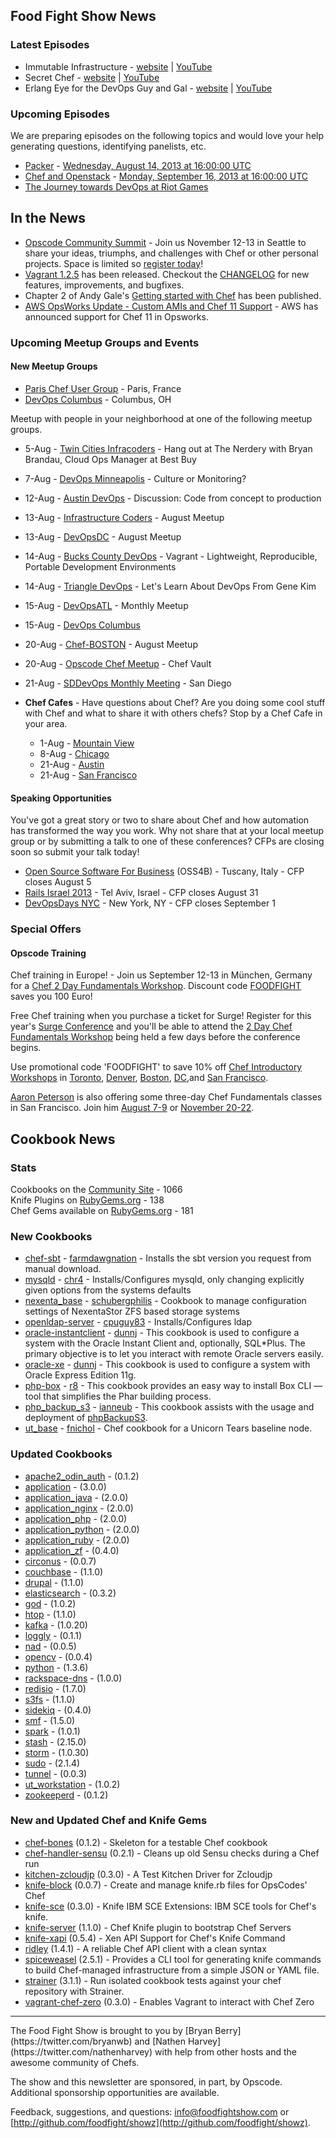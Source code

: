 Food Fight Show News
-------------------

### Latest Episodes
* Immutable Infrastructure - [website](http://foodfightshow.org/2013/07/immutable-infrastructure.html) | [YouTube](http://www.youtube.com/watch?v=G92dPaluEwo)
* Secret Chef - [website](http://foodfightshow.org/2013/07/secret-chef.html) | [YouTube](http://www.youtube.com/watch?v=HL59_dot9zw)
* Erlang Eye for the DevOps Guy and Gal - [website](http://foodfightshow.org/2013/07/erlang-eye-for-the-devops-guy-and-gal.html) | [YouTube](http://www.youtube.com/watch?v=7WqczWKwWOU)

### Upcoming Episodes
We are preparing episodes on the following topics and would love your help generating questions, identifying panelists, etc.

* [Packer](https://github.com/foodfight/showz/blob/master/scripts/episode-XX-packer.md) - [Wednesday, August 14, 2013 at 16:00:00 UTC](http://www.timeanddate.com/worldclock/fixedtime.html?msg=Food+Fight+Show+-+Packer&iso=20130814T12&p1=1928&ah=1)
* [Chef and Openstack](https://github.com/foodfight/showz/blob/master/scripts/episode-XX-openstack.md) - [Monday, September 16, 2013 at 16:00:00 UTC](http://www.timeanddate.com/worldclock/fixedtime.html?msg=Food+Fight+Show+-+Openstack&iso=20130916T12&p1=1928&ah=1)
* [The Journey towards DevOps at Riot Games](https://github.com/foodfight/showz/blob/master/scripts/episode-59-devops-riot.md)

In the News
-----------

* [Opscode Community Summit](https://www.regonline.com/opscodesummit-2013) - Join us November 12-13 in Seattle to share your ideas, triumphs, and challenges with Chef or other personal projects.  Space is limited so [register today](https://www.regonline.com/opscodesummit-2013)!
* [Vagrant 1.2.5](https://github.com/mitchellh/vagrant/blob/v1.2.5/CHANGELOG.md) has been released.  Checkout the [CHANGELOG](https://github.com/mitchellh/vagrant/blob/v1.2.5/CHANGELOG.md) for new features, improvements, and bugfixes.
* Chapter 2 of Andy Gale's [Getting started with Chef](http://gettingstartedwithchef.com/chapter-two.html) has been published.
* [AWS OpsWorks Update - Custom AMIs and Chef 11 Support](http://aws.typepad.com/aws/2013/07/aws-opsworks-update-custom-amis-and-chef-11-support.html) - AWS has announced support for Chef 11 in Opsworks.

### Upcoming Meetup Groups and Events

#### New Meetup Groups

* [Paris Chef User Group](http://www.meetup.com/chef-paris/) - Paris, France
* [DevOps Columbus](http://www.meetup.com/DevOps-Columbus/) - Columbus, OH

Meetup with people in your neighborhood at one of the following meetup groups.

* 5-Aug - [Twin Cities Infracoders](http://www.meetup.com/Twin-Cities-Infracoders/events/129501572/) - Hang out at The Nerdery with Bryan Brandau, Cloud Ops Manager at Best Buy
* 7-Aug - [DevOps Minneapolis](http://www.meetup.com/DevOps-Minneapolis/events/117774392/) - Culture or Monitoring?
* 12-Aug - [Austin DevOps](http://www.meetup.com/austin-devops/events/128734812/) - Discussion: Code from concept to production
* 13-Aug - [Infrastructure Coders](http://www.meetup.com/Infrastructure-Coders/events/127899532/) - August Meetup
* 13-Aug - [DevOpsDC](http://www.meetup.com/DevOpsDC/events/132523682/) - August Meetup
* 14-Aug - [Bucks County DevOps](http://www.meetup.com/Bucks-County-DevOps/) - Vagrant - Lightweight, Reproducible, Portable Development Environments
* 14-Aug - [Triangle DevOps](http://www.meetup.com/Triangle-DevOps/events/130823192/) - Let's Learn About DevOps From Gene Kim
* 15-Aug - [DevOpsATL](http://www.meetup.com/DevOpsATL/events/126575132/) - Monthly Meetup
* 15-Aug - [DevOps Columbus](http://www.meetup.com/DevOps-Columbus/events/129274502/)
* 20-Aug - [Chef-BOSTON](http://www.meetup.com/Chef-BOSTON/events/114191092/) - August Meetup
* 20-Aug - [Opscode Chef Meetup](http://www.meetup.com/Opscode-Chef-Meetup/events/129064862/) - Chef Vault
* 21-Aug - [SDDevOps Monthly Meeting](http://www.meetup.com/sddevops/events/117878422/) - San Diego

* **Chef Cafes** - Have questions about Chef? Are you doing some cool stuff with Chef and what to share it with others chefs?  Stop by a Chef Cafe in your area.
  * 1-Aug - [Mountain View](http://www.meetup.com/The-Bay-Area-Chef-User-Group/events/124327262/)
  * 8-Aug - [Chicago](http://www.meetup.com/Chicago-Chef-User-Group/events/130324482/)
  * 21-Aug - [Austin](http://www.meetup.com/austin-devops/events/131560252/)
  * 21-Aug - [San Francisco](http://www.meetup.com/The-Bay-Area-Chef-User-Group/events/109961922/)

#### Speaking Opportunities

You've got a great story or two to share about Chef and how automation has transformed the way you work.  Why not share that at your local meetup group or by submitting a talk to one of these conferences?  CFPs are closing soon so submit your talk today!

* [Open Source Software For Business](http://www.oss4b.it/) (OSS4B) - Tuscany, Italy - CFP closes August 5
* [Rails Israel 2013](http://railsisrael2013.events.co.il/) - Tel Aviv, Israel - CFP closes August 31
* [DevOpsDays NYC](http://devopsdays.org/events/2013-newyork/) - New York, NY - CFP closes September 1

###  Special Offers

#### Opscode Training

Chef training in Europe! - Join us September 12-13 in München, Germany for a [Chef 2 Day Fundamentals Workshop](http://www.eventbrite.de/event/7310169915/?discount=FOODFIGHT).  Discount code [FOODFIGHT](http://www.eventbrite.de/event/7310169915/?discount=FOODFIGHT) saves you 100 Euro!

Free Chef training when you purchase a ticket for Surge!  Register for this year's [Surge Conference](http://surge.omniti.com/2013) and you'll be able to attend the [2 Day Chef Fundamentals Workshop](http://www.eventbrite.com/event/7431534921/) being held a few days before the conference begins.

Use promotional code 'FOODFIGHT' to save 10% off [Chef Introductory Workshops](http://opscode.eventbrite.com/) in [Toronto](http://www.eventbrite.com/event/7054065901?discount=FOODFIGHT), [Denver](http://www.eventbrite.com/event/7400686653?discount=FOODFIGHT), [Boston](http://www.eventbrite.com/event/7431424591?discount=FOODFIGHT), [DC](http://www.eventbrite.com/event/7431534921?discount=FOODFIGHT),and [San Francisco](http://www.eventbrite.com/event/7400807013?discount=FOODFIGHT).

[Aaron Peterson](http://twitter.com/metaxis) is also offering some three-day Chef Fundamentals classes in San Francisco.  Join him [August 7-9](http://www.eventbrite.com/event/5044781076/) or [November 20-22](http://www.eventbrite.com/event/7700461287/).

Cookbook News<a name="cookbooks"></a>
-------------
### Stats

Cookbooks on the [Community Site](http://community.opscode.com) - 1066  
Knife Plugins on [RubyGems.org](http://rubygems.org) - 138  
Chef Gems available on [RubyGems.org](http://rubygems.org) - 181  

### New Cookbooks

* [chef-sbt](http://community.opscode.com/cookbooks/chef-sbt) - [farmdawgnation](http://community.opscode.com/users/farmdawgnation) - Installs the sbt version you request from manual download.
* [mysqld](http://community.opscode.com/cookbooks/mysqld) - [chr4](http://community.opscode.com/users/chr4) - Installs/Configures mysqld, only changing explicitly given options from the systems defaults
* [nexenta_base](https://github.com/schubergphilis/nexenta_base) - [schubergphilis](https://github.com/schubergphilis) - Cookbook to manage configuration settings of NexentaStor ZFS based storage systems
* [openldap-server](http://community.opscode.com/cookbooks/openldap-server) - [cpuguy83](http://community.opscode.com/users/cpuguy83) - Installs/Configures ldap
* [oracle-instantclient](http://community.opscode.com/cookbooks/oracle-instantclient) - [dunnj](http://community.opscode.com/users/dunnj) - This cookbook is used to configure a system with the Oracle Instant Client and, optionally, SQL*Plus. The primary objective is to let you interact with remote Oracle servers easily.
* [oracle-xe](http://community.opscode.com/cookbooks/oracle-xe) - [dunnj](http://community.opscode.com/users/dunnj) - This cookbook is used to configure a system with Oracle Express Edition 11g.
* [php-box](http://community.opscode.com/cookbooks/php-box) - [r8](http://community.opscode.com/users/r8) - This cookbook provides an easy way to install Box CLI — tool that simplifies the Phar building process.
* [php_backup_s3](http://community.opscode.com/cookbooks/php_backup_s3) - [ianneub](http://community.opscode.com/users/ianneub) - This cookbook assists with the usage and deployment of [phpBackupS3](https://github.com/ianneub/php_backup_s3).
* [ut_base](http://community.opscode.com/cookbooks/ut_base) - [fnichol](http://community.opscode.com/users/fnichol) - Chef cookbook for a Unicorn Tears baseline node.

### Updated Cookbooks

* [apache2_odin_auth](http://community.opscode.com/cookbooks/apache2_odin_auth) - (0.1.2)
* [application](http://community.opscode.com/cookbooks/application) - (3.0.0)
* [application_java](http://community.opscode.com/cookbooks/application_java) - (2.0.0)
* [application_nginx](http://community.opscode.com/cookbooks/application_nginx) - (2.0.0)
* [application_php](http://community.opscode.com/cookbooks/application_php) - (2.0.0)
* [application_python](http://community.opscode.com/cookbooks/application_python) - (2.0.0)
* [application_ruby](http://community.opscode.com/cookbooks/application_ruby) - (2.0.0)
* [application_zf](http://community.opscode.com/cookbooks/application_zf) - (0.4.0)
* [circonus](http://community.opscode.com/cookbooks/circonus) - (0.0.7)
* [couchbase](http://community.opscode.com/cookbooks/couchbase) - (1.1.0)
* [drupal](http://community.opscode.com/cookbooks/drupal) - (1.1.0)
* [elasticsearch](http://community.opscode.com/cookbooks/elasticsearch) - (0.3.2)
* [god](http://community.opscode.com/cookbooks/god) - (1.0.2)
* [htop](http://community.opscode.com/cookbooks/htop) - (1.1.0)
* [kafka](http://community.opscode.com/cookbooks/kafka) - (1.0.20)
* [loggly](http://community.opscode.com/cookbooks/loggly) - (0.1.1)
* [nad](http://community.opscode.com/cookbooks/nad) - (0.0.5)
* [opencv](http://community.opscode.com/cookbooks/opencv) - (0.0.4)
* [python](http://community.opscode.com/cookbooks/python) - (1.3.6)
* [rackspace-dns](http://community.opscode.com/cookbooks/rackspace-dns) - (1.0.0)
* [redisio](http://community.opscode.com/cookbooks/redisio) - (1.7.0)
* [s3fs](http://community.opscode.com/cookbooks/s3fs) - (1.1.0)
* [sidekiq](http://community.opscode.com/cookbooks/sidekiq) - (0.4.0)
* [smf](http://community.opscode.com/cookbooks/smf) - (1.5.0)
* [spark](http://community.opscode.com/cookbooks/spark) - (1.0.1)
* [stash](http://community.opscode.com/cookbooks/stash) - (2.15.0)
* [storm](http://community.opscode.com/cookbooks/storm) - (1.0.30)
* [sudo](http://community.opscode.com/cookbooks/sudo) - (2.1.4)
* [tunnel](http://community.opscode.com/cookbooks/tunnel) - (0.0.3)
* [ut_workstation](http://community.opscode.com/cookbooks/ut_workstation) - (1.0.2)
* [zookeeperd](http://community.opscode.com/cookbooks/zookeeperd) - (0.1.2)


### New and Updated Chef and Knife Gems

* [chef-bones](http://rubygems.org/gems/chef-bones) (0.1.2) - Skeleton for a testable Chef cookbook
* [chef-handler-sensu](http://rubygems.org/gems/chef-handler-sensu) (0.2.1) - Cleans up old Sensu checks during a Chef run
* [kitchen-zcloudjp](http://rubygems.org/gems/kitchen-zcloudjp) (0.3.0) - A Test Kitchen Driver for Zcloudjp
* [knife-block](http://rubygems.org/gems/knife-block) (0.0.7) - Create and manage knife.rb files for OpsCodes' Chef
* [knife-sce](http://rubygems.org/gems/knife-sce) (0.3.0) - Knife IBM SCE Extensions: IBM SCE tools for Chef's knife.
* [knife-server](http://rubygems.org/gems/knife-server) (1.1.0) - Chef Knife plugin to bootstrap Chef Servers
* [knife-xapi](http://rubygems.org/gems/knife-xapi) (0.5.4) - Xen API Support for Chef's Knife Command
* [ridley](http://rubygems.org/gems/ridley) (1.4.1) - A reliable Chef API client with a clean syntax
* [spiceweasel](http://rubygems.org/gems/spiceweasel) (2.5.1) - Provides a CLI tool for generating knife commands to build Chef-managed infrastructure from a simple JSON or YAML file.
* [strainer](http://rubygems.org/gems/strainer) (3.1.1) - Run isolated cookbook tests against your chef repository with Strainer.
* [vagrant-chef-zero](http://rubygems.org/gems/vagrant-chef-zero) (0.3.0) - Enables Vagrant to interact with Chef Zero

<hr />
The Food Fight Show is brought to you by [Bryan Berry](https://twitter.com/bryanwb) and [Nathen Harvey](https://twitter.com/nathenharvey) with help from other hosts and the awesome community of Chefs.

The show and this newsletter are sponsored, in part, by Opscode.  Additional sponsorship opportunities are available.

Feedback, suggestions, and questions:  [info@foodfightshow.com](mailto:info@foodfightshow.com) or  [http://github.com/foodfight/showz](http://github.com/foodfight/showz).
